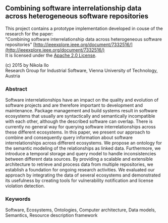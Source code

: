 ## Combining software interrelationship data across heterogeneous software repositories

This project contains a prototype implementation developed in couse of the research for the paper:  
"Combining software interrelationship data across heterogeneous software repositories" [http://ieeexplore.ieee.org/document/7332516/](http://ieeexplore.ieee.org/document/7332516/)  
It is licensed under the [Apache 2.0 License](./LICENSE).  

(c) 2015 by Nikola Ilo  
Research Group for Industrial Software, Vienna University of Technology, Austria

### Abstract

Software interrelationships have an impact on the quality and evolution of software projects and are therefore important to development and maintenance. Package management and build systems result in software ecosystems that usually are syntactically and semantically incompatible with each other, although the described software can overlap. There is currently no general way for querying software interrelationships across these different ecosystems. In this paper, we present our approach to combine and consequently query information about software interrelationships across different ecosystems. We propose an ontology for the semantic modeling of the relationships as linked data. Furthermore, we introduce a temporal storage and query model to handle inconsistencies between different data sources. By providing a scalable and extensible architecture to retrieve and process data from multiple repositories, we establish a foundation for ongoing research activities. We evaluated our approach by integrating the data of several ecosystems and demonstrated its usefulness by creating tools for vulnerability notification and license violation detection.

### Keywords
Software, Ecosystems, Ontologies, Computer architecture, Data models, Semantics, Resource description framework
